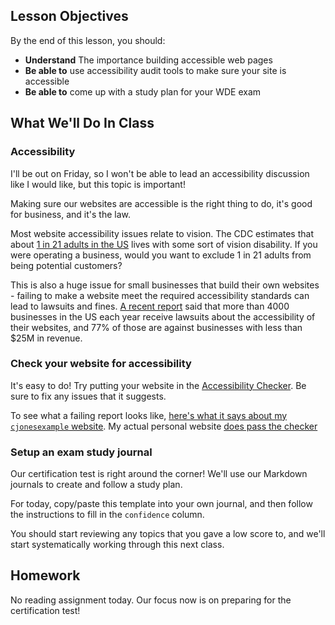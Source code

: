 ## Lesson Objectives
By the end of this lesson, you should:
- **Understand** The importance building accessible web pages
- **Be able to** use accessibility audit tools to make sure your site is accessible
- **Be able to** come up with a study plan for your WDE exam


## What We'll Do In Class

### Accessibility
I'll be out on Friday, so I won't be able to lead an accessibility discussion like I would like, but this topic is important!

Making sure our websites are accessible is the right thing to do, it's good for business, and it's the law.

Most website accessibility issues relate to vision. The CDC estimates that about [1 in 21 adults in the US](https://www.cdc.gov/disability-and-health/articles-documents/disabilities-health-care-access.html) lives with some sort of vision disability. If you were operating a business, would you want
to exclude 1 in 21 adults from being potential customers?

This is also a huge issue for small businesses that build their own websites - failing to make a website meet the required accessibility
standards can lead to lawsuits and fines. [A recent report](https://info.usablenet.com/2023-midyear-digital-accessibility-lawsuit-report-pdf-download-plain-text?utm_campaign=June%20Webinar&utm_medium=email&_hsmi=264311291&utm_content=264311291&utm_source=hs_email) said that more than 4000 businesses in the US each year receive lawsuits about the accessibility of their websites, and 77% of those are against businesses with less than $25M in revenue.

### Check your website for accessibility

It's easy to do! Try putting your website in the [Accessibility Checker](https://www.accessibilitychecker.org/audit/?website=cjonesexample.github.io&flag=us#). Be sure to fix any issues that it suggests.

To see what a failing report looks like, [here's what it says about my `cjonesexample` website](https://www.accessibilitychecker.org/audit/?website=cjonesexample.github.io&flag=us#). My actual personal website [does pass the checker](https://www.accessibilitychecker.org/audit/?website=chrismjon.es&flag=us)


### Setup an exam study journal

Our certification test is right around the corner! We'll use our Markdown journals to create and follow a study plan.

For today, copy/paste this template into your own journal, and then follow the instructions to fill in the `confidence` column.

You should start reviewing any topics that you gave a low score to, and we'll start systematically working through this next class.


## Homework

No reading assignment today. Our focus now is on preparing for the certification test!

